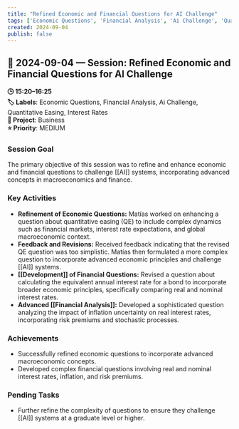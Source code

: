 ```yaml
---
title: "Refined Economic and Financial Questions for AI Challenge"
tags: ['Economic Questions', 'Financial Analysis', 'Ai Challenge', 'Quantitative Easing', 'Interest Rates']
created: 2024-09-04
publish: false
---
```


## 📅 2024-09-04 — Session: Refined Economic and Financial Questions for AI Challenge

**🕒 15:20–16:25**  
**🏷️ Labels**: Economic Questions, Financial Analysis, Ai Challenge, Quantitative Easing, Interest Rates  
**📂 Project**: Business  
**⭐ Priority**: MEDIUM  


### Session Goal
The primary objective of this session was to refine and enhance economic and financial questions to challenge [[AI]] systems, incorporating advanced concepts in macroeconomics and finance.

### Key Activities
- **Refinement of Economic Questions:** Matías worked on enhancing a question about quantitative easing (QE) to include complex dynamics such as financial markets, interest rate expectations, and global macroeconomic context.
- **Feedback and Revisions:** Received feedback indicating that the revised QE question was too simplistic. Matías then formulated a more complex question to incorporate advanced economic principles and challenge [[AI]] systems.
- **[[Development]] of Financial Questions:** Revised a question about calculating the equivalent annual interest rate for a bond to incorporate broader economic principles, specifically comparing real and nominal interest rates.
- **Advanced [[Financial Analysis]]:** Developed a sophisticated question analyzing the impact of inflation uncertainty on real interest rates, incorporating risk premiums and stochastic processes.

### Achievements
- Successfully refined economic questions to incorporate advanced macroeconomic concepts.
- Developed complex financial questions involving real and nominal interest rates, inflation, and risk premiums.

### Pending Tasks
- Further refine the complexity of questions to ensure they challenge [[AI]] systems at a graduate level or higher.
